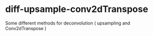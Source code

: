 # diff-upsample-conv2dTranspose
Some different methods for deconvolution ( upsampling and Conv2dTranspose ) 
